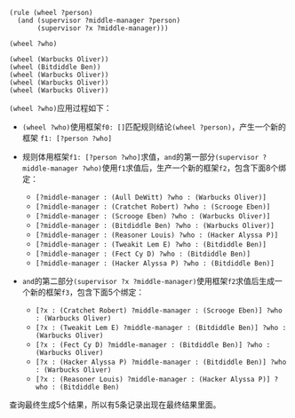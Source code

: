 ```
(rule (wheel ?person)
  (and (supervisor ?middle-manager ?person)
       (supervisor ?x ?middle-manager)))

(wheel ?who)

(wheel (Warbucks Oliver))
(wheel (Bitdiddle Ben))
(wheel (Warbucks Oliver))
(wheel (Warbucks Oliver))
(wheel (Warbucks Oliver))
```

`(wheel ?who)`应用过程如下：

- `(wheel ?who)`使用框架`f0: []`匹配规则结论`(wheel ?person)`，产生一个新的框架 `f1: [?person ?who]`
- 规则体用框架`f1: [?person ?who]`求值，`and`的第一部分`(supervisor ?middle-manager ?who)`使用`f1`求值后，生产一个新的框架`f2`，包含下面8个绑定：

    - `[?middle-manager : (Aull DeWitt) ?who : (Warbucks Oliver)]`
    - `[?middle-manager : (Cratchet Robert) ?who : (Scrooge Eben)]`
    - `[?middle-manager : (Scrooge Eben) ?who : (Warbucks Oliver)]`
    - `[?middle-manager : (Bitdiddle Ben) ?who : (Warbucks Oliver)]`
    - `[?middle-manager : (Reasoner Louis) ?who : (Hacker Alyssa P)]`
    - `[?middle-manager : (Tweakit Lem E) ?who : (Bitdiddle Ben)]`
    - `[?middle-manager : (Fect Cy D) ?who : (Bitdiddle Ben)]`
    - `[?middle-manager : (Hacker Alyssa P) ?who : (Bitdiddle Ben)]`

- `and`的第二部分`(supervisor ?x ?middle-manager)`使用框架`f2`求值后生成一个新的框架`f3`，包含下面5个绑定：

    - `[?x : (Cratchet Robert) ?middle-manager : (Scrooge Eben)] ?who : (Warbucks Oliver)`
    - `[?x : (Tweakit Lem E) ?middle-manager : (Bitdiddle Ben)] ?who : (Warbucks Oliver)`
    - `[?x : (Fect Cy D) ?middle-manager : (Bitdiddle Ben)] ?who : (Warbucks Oliver)`
    - `[?x : (Hacker Alyssa P) ?middle-manager : (Bitdiddle Ben)] ?who : (Warbucks Oliver)`
    - `[?x : (Reasoner Louis) ?middle-manager : (Hacker Alyssa P)] ?who : (Bitdiddle Ben)`


查询最终生成5个结果，所以有5条记录出现在最终结果里面。
